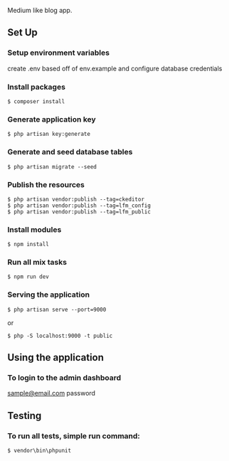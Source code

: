 Medium like blog app.

## Set Up

### Setup environment variables
create .env based off of env.example and configure database credentials

### Install packages
```
$ composer install
```

### Generate application key
```
$ php artisan key:generate
```

### Generate and seed database tables
```
$ php artisan migrate --seed
```

### Publish the resources
```
$ php artisan vendor:publish --tag=ckeditor
$ php artisan vendor:publish --tag=lfm_config
$ php artisan vendor:publish --tag=lfm_public
```

### Install modules
```
$ npm install
```

### Run all mix tasks
```
$ npm run dev
```

### Serving the application
```
$ php artisan serve --port=9000
```
or
```
$ php -S localhost:9000 -t public
```

## Using the application

### To login to the admin dashboard

sample@email.com
password

## Testing

### To run all tests, simple run command:
```
$ vendor\bin\phpunit
```
